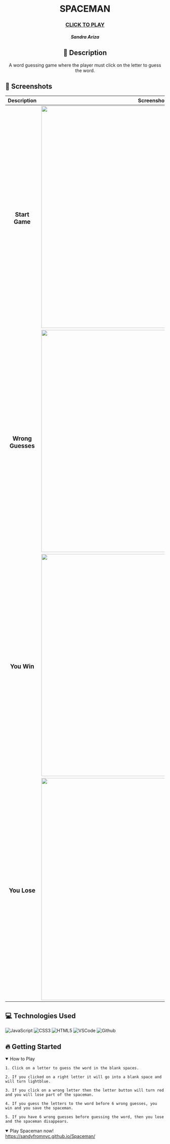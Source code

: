 <div id="description" align="center">

  # SPACEMAN

  ### [CLICK TO PLAY](https://sandyfromnyc.github.io/Spaceman/)


  ##### Sandra Ariza


  ## :pencil: Description

  A word guessing game where the player must click on the letter to guess the word.

  </div>



  ## :camera_flash: Screenshots 

  |   Description | Screenshot | 
  |:-------------:| -----------|
  | <h3>Start Game</h3> | <img src="https://i.imgur.com/pw9fQvgb.png" width="700"/>
  | <h3 align="center">Wrong Guesses</h3> | <img src="https://i.imgur.com/OpPVnNmb.png" width="700"/>
 | <h3 align="center">You Win</h3> | <img src="https://i.imgur.com/jO95tR1b.png" width="700"/>
| <h3 align="center">You Lose</h3> | <img src="https://i.imgur.com/hAU5Rg2b.png" width="700">



  ## :computer: Technologies Used
![JavaScript](https://img.shields.io/badge/-JavaScript-05122A?style=flat&logo=javascript)
![CSS3](https://img.shields.io/badge/-CSS-05122A?style=flat&logo=css3)
![HTML5](https://img.shields.io/badge/-HTML5-05122A?style=flat&logo=html5)
![VSCode](https://img.shields.io/badge/-VS_Code-05122A?style=flat&logo=visualstudio)
![Github](https://img.shields.io/badge/-GitHub-05122A?style=flat&logo=github)


## :fire: Getting Started
<details open>
  <summary> How to Play </summary>
    
    1. Click on a letter to guess the word in the blank spaces.

    2. If you clicked on a right letter it will go into a blank space and will turn lightblue.

    3. If you click on a wrong letter then the letter button will turn red and you will lose part of the spaceman.

    4. If you guess the letters to the word before 6 wrong guesses, you win and you save the spaceman.
    
    5. If you have 6 wrong guesses before guessing the word, then you lose and the spaceman disappears.
</details>


<details open>
  <summary> Play Spaceman now! </summary>
  <a href="https://sandyfromnyc.github.io/Spaceman/"
    > https://sandyfromnyc.github.io/Spaceman/ </a
  >
</details>


